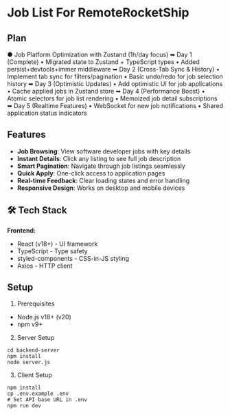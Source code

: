 # Job List For RemoteRocketShip

## Plan
● Job Platform Optimization with Zustand (1h/day focus)
  ➥ Day 1 (Complete)
    • Migrated state to Zustand + TypeScript types
    • Added persist+devtools+immer middleware
  ➥ Day 2 (Cross-Tab Sync & History)
    • Implement tab sync for filters/pagination
    • Basic undo/redo for job selection history
  ➥ Day 3 (Optimistic Updates)
    • Add optimistic UI for job applications
    • Cache applied jobs in Zustand store
  ➥ Day 4 (Performance Boost)
    • Atomic selectors for job list rendering
    • Memoized job detail subscriptions
  ➥ Day 5 (Realtime Features)
    • WebSocket for new job notifications
    • Shared application status indicators

## Features

- **Job Browsing**: View software developer jobs with key details
- **Instant Details**: Click any listing to see full job description
- **Smart Pagination**: Navigate through job listings seamlessly
- **Quick Apply**: One-click access to application pages
- **Real-time Feedback**: Clear loading states and error handling
- **Responsive Design**: Works on desktop and mobile devices

## 🛠 Tech Stack

**Frontend:**
- React (v18+) - UI framework
- TypeScript - Type safety
- styled-components - CSS-in-JS styling
- Axios - HTTP client

## Setup
1. Prerequisites
- Node.js v18+ (v20)
- npm v9+

2. Server Setup
```
cd backend-server
npm install
node server.js
```

3. Client Setup
```
npm install
cp .env.example .env
# Set API base URL in .env
npm run dev
```
